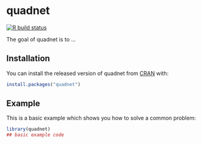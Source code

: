 
# quadnet

<!-- badges: start -->
[![R build status](https://github.com/ppintosilva/quadnet/workflows/R-CMD-check/badge.svg)](https://github.com/ppintosilva/quadnet/actions)
<!-- badges: end -->

The goal of quadnet is to ...

## Installation

You can install the released version of quadnet from [CRAN](https://CRAN.R-project.org) with:

``` r
install.packages("quadnet")
```

## Example

This is a basic example which shows you how to solve a common problem:

``` r
library(quadnet)
## basic example code
```

